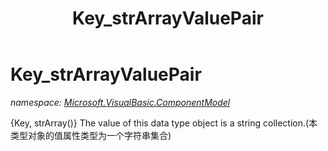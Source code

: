 ﻿---
title: Key_strArrayValuePair
---

# Key_strArrayValuePair
_namespace: [Microsoft.VisualBasic.ComponentModel](N-Microsoft.VisualBasic.ComponentModel.html)_

{Key, strArray()} The value of this data type object is a string collection.(本类型对象的值属性类型为一个字符串集合)




